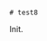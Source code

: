                                                                                                                                                                                                                                                                                                                                                                                                                                                                                                                                                                                                                     # test8

Init.
